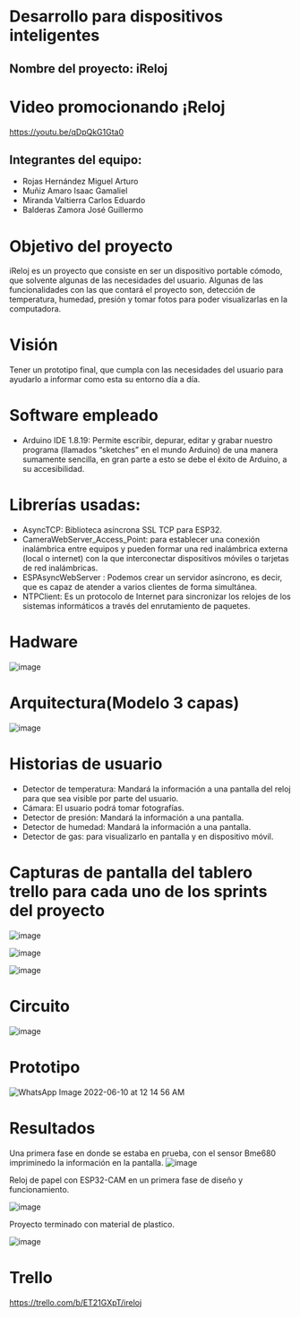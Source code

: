 # Desarrollo para  dispositivos inteligentes
## Nombre del proyecto: iReloj

# Video promocionando ¡Reloj
https://youtu.be/qDpQkG1Gta0

## Integrantes del equipo:
- Rojas Hernández Miguel Arturo
- Muñiz Amaro Isaac Gamaliel
- Miranda Valtierra Carlos Eduardo
- Balderas Zamora José Guillermo
# Objetivo del proyecto
iReloj es un proyecto que consiste en ser un dispositivo portable cómodo, que solvente algunas de las necesidades del usuario. Algunas de las funcionalidades con las que contará el proyecto son, detección de temperatura, humedad, presión y tomar fotos para poder visualizarlas en la computadora. 

# Visión
Tener un prototipo final, que cumpla con las necesidades del usuario para ayudarlo a informar como esta su entorno día a día. 

# Software empleado
- Arduino IDE 1.8.19: Permite escribir, depurar, editar y grabar nuestro programa (llamados “sketches” en el mundo Arduino) de una manera sumamente sencilla, en gran parte a esto se debe el éxito de Arduino, a su accesibilidad.

# Librerías usadas:
- AsyncTCP: Biblioteca asíncrona SSL TCP para ESP32.
- CameraWebServer_Access_Point: para establecer una conexión inalámbrica entre equipos y pueden formar una red inalámbrica externa (local o internet) con la que interconectar dispositivos móviles o tarjetas de red inalámbricas.
- ESPAsyncWebServer : Podemos crear un servidor asíncrono, es decir, que es capaz de atender a varios clientes de forma simultánea.
- NTPClient: Es un protocolo de Internet para sincronizar los relojes de los sistemas informáticos a través del enrutamiento de paquetes.

# Hadware 
![image](https://user-images.githubusercontent.com/68245966/184734671-daef5f7e-6f6d-478b-93ff-5cdaa2458e0b.png)

# Arquitectura(Modelo 3 capas)
![image](https://user-images.githubusercontent.com/68245966/184910048-b9b76973-c826-42f1-963f-64314de4c839.png)

# Historias de usuario
- Detector de temperatura: Mandará la información a una pantalla del reloj para que sea visible por parte del usuario.
- Cámara: El usuario podrá tomar fotografías.
- Detector de presión: Mandará la información a una pantalla.
- Detector de humedad: Mandará la información a una pantalla.
- Detector de gas: para visualizarlo en pantalla y en dispositivo móvil.

# Capturas de pantalla del tablero trello para cada uno de los sprints del proyecto
![image](https://user-images.githubusercontent.com/68245966/184734969-13a443bd-0b4d-41d4-9edc-b8bfdce08c9f.png)

![image](https://user-images.githubusercontent.com/68245966/184734992-74655573-6174-4ca1-b535-acbd3cf82ad4.png)

![image](https://user-images.githubusercontent.com/68245966/184735012-95b90c16-33ba-4ec7-bd34-a5daf0955282.png)

# Circuito
![image](https://user-images.githubusercontent.com/68245966/184735088-374820a3-6ebf-460b-b4c1-deec13ca4b92.png)

# Prototipo
![WhatsApp Image 2022-06-10 at 12 14 56 AM](https://user-images.githubusercontent.com/68245966/173080481-b01f618e-74fb-432e-b7ea-7b69f68015cb.jpeg)

# Resultados
Una primera fase en donde se estaba en prueba, con el sensor Bme680 impriminedo la información en la pantalla.
![image](https://user-images.githubusercontent.com/68245966/184735132-62a1e072-03ce-4825-8a45-0938b9163a96.png)

Reloj de papel con ESP32-CAM en un primera fase de diseño y funcionamiento.

![image](https://user-images.githubusercontent.com/68245966/184735184-36e08d2b-6a2f-4505-82d4-295677dd2319.png)

Proyecto terminado con material de plastico.

![image](https://user-images.githubusercontent.com/68245966/184735227-485a2dc7-31bf-4053-a4be-89ea01e109af.png)

# Trello
https://trello.com/b/ET21GXpT/ireloj

